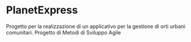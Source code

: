 # PlanetExpress
Progetto per la realizzazione di un applicativo per la gestione di orti urbani comunitari. Progetto di Metodi di Sviluppo Agile 

